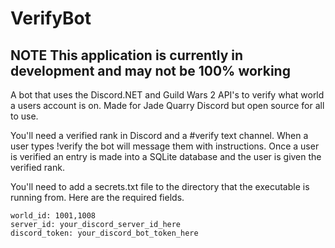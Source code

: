 # VerifyBot   

## NOTE This application is currently in development and may not be 100% working

A bot that uses the Discord.NET and Guild Wars 2 API's to verify what world a users account is on. Made for Jade Quarry Discord but open source for all to use.   

You'll need a verified rank in Discord and a #verify text channel. When a user types !verify the bot will message them with instructions. Once a user is verified an entry is made into a SQLite database and the user is given the verified rank.

You'll need to add a secrets.txt file to the directory that the executable is running from. Here are the required fields.
```
world_id: 1001,1008   
server_id: your_discord_server_id_here   
discord_token: your_discord_bot_token_here
```
